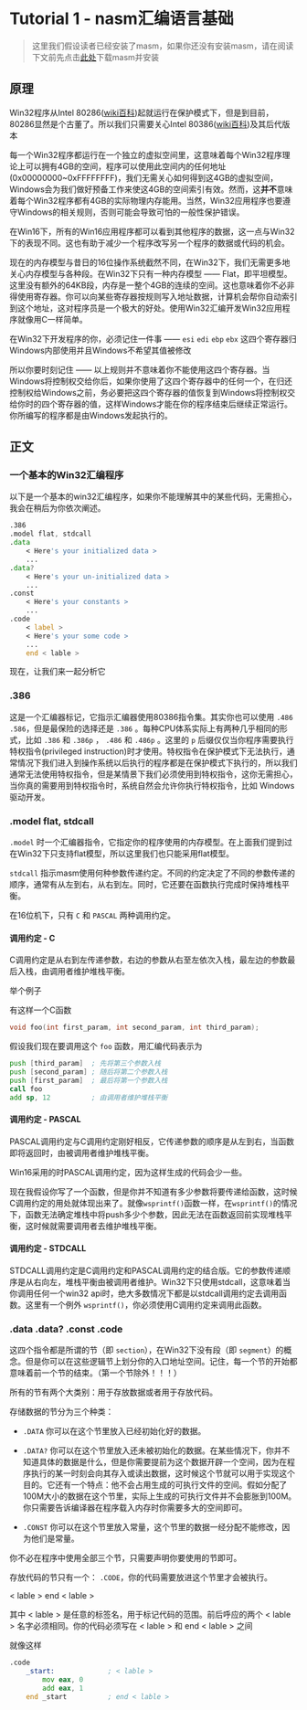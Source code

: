 # Tutorial 1 - nasm汇编语言基础

> 这里我们假设读者已经安装了masm，如果你还没有安装masm，请在阅读下文前先点击[此处](http://www.masm32.com/download.htm)下载masm并安装

## 原理

Win32程序从Intel 80286([wiki百科](https://zh.wikipedia.org/wiki/Intel_80286))起就运行在保护模式下，但是到目前，80286显然是个古董了。所以我们只需要关心Intel 80386([wiki百科](https://zh.wikipedia.org/wiki/Intel_80386))及其后代版本

每一个Win32程序都运行在一个独立的虚拟空间里，这意味着每个Win32程序理论上可以拥有4GB的空间，程序可以使用此空间内的任何地址(0x00000000~0xFFFFFFFF)，我们无需关心如何得到这4GB的虚拟空间，Windows会为我们做好预备工作来使这4GB的空间索引有效。然而，这**并不**意味着每个Win32程序都有4GB的实际物理内存能用。当然，Win32应用程序也要遵守Windows的相关规则，否则可能会导致可怕的一般性保护错误。

在Win16下，所有的Win16应用程序都可以看到其他程序的数据，这一点与Win32下的表现不同。这也有助于减少一个程序改写另一个程序的数据或代码的机会。

现在的内存模型与昔日的16位操作系统截然不同，在Win32下，我们无需更多地关心内存模型与各种段。在Win32下只有一种内存模型 —— Flat，即平坦模型。这里没有额外的64KB段，内存是一整个4GB的连续的空间。这也意味着你不必非得使用寄存器。你可以向某些寄存器按规则写入地址数据，计算机会帮你自动索引到这个地址，这对程序员是一个极大的好处。使用Win32汇编开发Win32应用程序就像用C一样简单。

在Win32下开发程序的你，必须记住一件事 —— `esi` `edi` `ebp` `ebx` 这四个寄存器归Windows内部使用并且Windows不希望其值被修改

所以你要时刻记住 —— 以上规则并不意味着你不能使用这四个寄存器。当Windows将控制权交给你后，如果你使用了这四个寄存器中的任何一个，在归还控制权给Windows之前，务必要把这四个寄存器的值恢复到Windows将控制权交给你时的四个寄存器的值，这样Windows才能在你的程序结束后继续正常运行。你所编写的程序都是由Windows发起执行的。

## 正文

### 一个基本的Win32汇编程序

以下是一个基本的win32汇编程序，如果你不能理解其中的某些代码，无需担心，我会在稍后为你依次阐述。

``` asm
.386
.model flat, stdcall
.data
    < Here's your initialized data >
    ...
.data?
    < Here's your un-initialized data >
    ...
.const
    < Here's your constants >
    ...
.code
    < label >
    < Here's your some code >
    ...
    end < lable >
```

现在，让我们来一起分析它

### .386

这是一个汇编器标记，它指示汇编器使用80386指令集。其实你也可以使用 `.486` `.586`，但是最保险的选择还是 `.386` 。每种CPU体系实际上有两种几乎相同的形式，比如 `.386` 和 `.386p` ， `.486` 和 `.486p` 。这里的 `p` 后缀仅仅当你程序需要执行特权指令(privileged instruction)时才使用。特权指令在保护模式下无法执行，通常情况下我们进入到操作系统以后执行的程序都是在保护模式下执行的，所以我们通常无法使用特权指令，但是某情景下我们必须使用到特权指令，这你无需担心，当你真的需要用到特权指令时，系统自然会允许你执行特权指令，比如 Windows驱动开发。

### .model flat, stdcall

`.model` 时一个汇编器指令，它指定你的程序使用的内存模型。在上面我们提到过在Win32下只支持flat模型，所以这里我们也只能采用flat模型。

`stdcall` 指示masm使用何种参数传递约定。不同的约定决定了不同的参数传递的顺序，通常有从左到右，从右到左。同时，它还要在函数执行完成时保持堆栈平衡。

在16位机下，只有 `C` 和 `PASCAL` 两种调用约定。

#### 调用约定 - C

C调用约定是从右到左传递参数，右边的参数从右至左依次入栈，最左边的参数最后入栈，由调用者维护堆栈平衡。

举个例子

有这样一个C函数

```c
void foo(int first_param, int second_param, int third_param);
```

假设我们现在要调用这个 `foo` 函数，用汇编代码表示为

``` asm
push [third_param]  ; 先将第三个参数入栈
push [second_param] ; 随后将第二个参数入栈
push [first_param]  ; 最后将第一个参数入栈
call foo
add sp, 12          ; 由调用者维护堆栈平衡
```

#### 调用约定 - PASCAL

PASCAL调用约定与C调用约定刚好相反，它传递参数的顺序是从左到右，当函数即将返回时，由被调用者维护堆栈平衡。

Win16采用的时PASCAL调用约定，因为这样生成的代码会少一些。

现在我假设你写了一个函数，但是你并不知道有多少参数将要传递给函数，这时候C调用约定的用处就体现出来了。就像`wsprintf()`函数一样，在`wsprintf()`的情况下，函数无法确定堆栈中将push多少个参数，因此无法在函数返回前实现堆栈平衡，这时候就需要调用者去维护堆栈平衡。

#### 调用约定 - STDCALL

STDCALL调用约定是C调用约定和PASCAL调用约定的结合版。它的参数传递顺序是从右向左，堆栈平衡由被调用者维护。Win32下只使用stdcall，这意味着当你调用任何一个win32 api时，绝大多数情况下都是以stdcall调用约定去调用函数。这里有一个例外 `wsprintf()`，你必须使用C调用约定来调用此函数。

### .data .data? .const .code

这四个指令都是所谓的节（即 `section`），在Win32下没有段（即 `segment`）的概念。但是你可以在这些逻辑节上划分你的入口地址空间。记住，每一个节的开始都意味着前一个节的结束。（第一个节除外！！！）

所有的节有两个大类别：用于存放数据或者用于存放代码。

存储数据的节分为三个种类：

- `.DATA` 你可以在这个节里放入已经初始化好的数据。

- `.DATA?` 你可以在这个节里放入还未被初始化的数据。在某些情况下，你并不知道具体的数据是什么，但是你需要提前为这个数据开辟一个空间，因为在程序执行的某一时刻会向其存入或读出数据，这时候这个节就可以用于实现这个目的。它还有一个特点：他不会占用生成的可执行文件的空间。假如分配了100M大小的数据在这个节里，实际上生成的可执行文件并不会膨胀到100M。你只需要告诉编译器在程序载入内存时你需要多大的空间即可。

- `.CONST` 你可以在这个节里放入常量，这个节里的数据一经分配不能修改，因为他们是常量。

你不必在程序中使用全部三个节，只需要声明你要使用的节即可。

存放代码的节只有一个： `.CODE`，你的代码需要放进这个节里才会被执行。

< lable >
end < lable >

其中 < lable > 是任意的标签名，用于标记代码的范围。前后呼应的两个 < lable > 名字必须相同。你的代码必须写在 < lable > 和 end < lable > 之间

就像这样

``` asm
.code
    _start:             ; < lable >
        mov eax, 0
        add eax, 1
    end _start          ; end < lable >
```